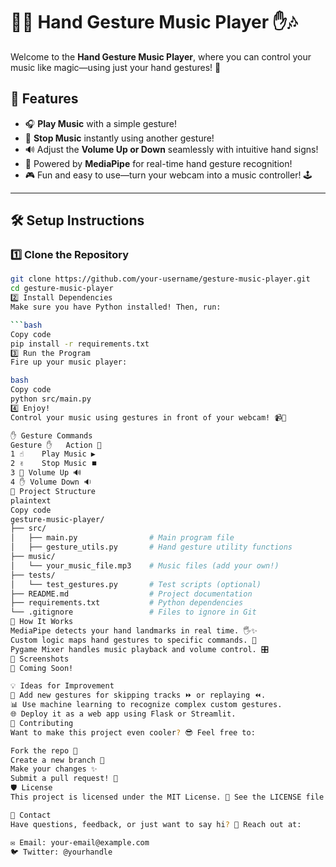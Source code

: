 # 🎵✨ Hand Gesture Music Player ✋🎶

Welcome to the **Hand Gesture Music Player**, where you can control your music like magic—using just your hand gestures! 🚀

## 🌟 Features
- 🎧 **Play Music** with a simple gesture!
- 🛑 **Stop Music** instantly using another gesture!
- 🔊 Adjust the **Volume Up or Down** seamlessly with intuitive hand signs!
- 🎥 Powered by **MediaPipe** for real-time hand gesture recognition!
- 🎮 Fun and easy to use—turn your webcam into a music controller! 🕹️

---

## 🛠️ Setup Instructions

### 1️⃣ **Clone the Repository**
```bash
git clone https://github.com/your-username/gesture-music-player.git
cd gesture-music-player
2️⃣ Install Dependencies
Make sure you have Python installed! Then, run:

```bash
Copy code
pip install -r requirements.txt
3️⃣ Run the Program
Fire up your music player:

bash
Copy code
python src/main.py
4️⃣ Enjoy!
Control your music using gestures in front of your webcam! 📹🎉

✋ Gesture Commands
Gesture ✋	Action 🎵
1 ☝️	Play Music ▶️
2 ✌️	Stop Music ⏹️
3 🤟	Volume Up 🔊
4 ✋	Volume Down 🔉
📂 Project Structure
plaintext
Copy code
gesture-music-player/
├── src/
│   ├── main.py                # Main program file
│   ├── gesture_utils.py       # Hand gesture utility functions
├── music/
│   └── your_music_file.mp3    # Music files (add your own!)
├── tests/
│   └── test_gestures.py       # Test scripts (optional)
├── README.md                  # Project documentation
├── requirements.txt           # Python dependencies
└── .gitignore                 # Files to ignore in Git
🧠 How It Works
MediaPipe detects your hand landmarks in real time. 🖐️✨
Custom logic maps hand gestures to specific commands. 🧩
Pygame Mixer handles music playback and volume control. 🎛️
📸 Screenshots
🎥 Coming Soon!

💡 Ideas for Improvement
🧪 Add new gestures for skipping tracks ⏩ or replaying ⏪.
📊 Use machine learning to recognize complex custom gestures.
🌐 Deploy it as a web app using Flask or Streamlit.
🤝 Contributing
Want to make this project even cooler? 😎 Feel free to:

Fork the repo 🍴
Create a new branch 🌿
Make your changes ✨
Submit a pull request! 🚀
🛡️ License
This project is licensed under the MIT License. 📜 See the LICENSE file for details.

💬 Contact
Have questions, feedback, or just want to say hi? 👋 Reach out at:

✉️ Email: your-email@example.com
🐦 Twitter: @yourhandle
